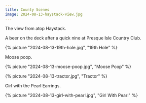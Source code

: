 ```yaml
---
title: County Scenes
image: 2024-08-13-haystack-view.jpg
---
```


The view from atop Haystack.

<!--more-->

A beer on the deck after a quick nine at Presque Isle Country Club.

{% picture "2024-08-13-19th-hole.jpg", "19th Hole" %}

Moose poop.

{% picture "2024-08-13-moose-poop.jpg", "Moose Poop" %}

{% picture "2024-08-13-tractor.jpg", "Tractor" %}

Girl with the Pearl Earrings.

{% picture "2024-08-13-girl-with-pearl.jpg", "Girl With Pearl" %}
